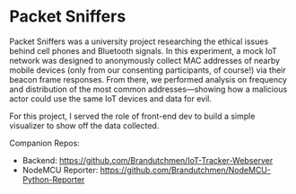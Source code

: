 # Packet Sniffers 

Packet Sniffers was a university project researching the ethical issues behind cell phones and Bluetooth signals. In this experiment, a mock IoT network was designed to anonymously collect MAC addresses of nearby mobile devices (only from our consenting participants, of course!) via their beacon frame responses. From there, we performed analysis on frequency and distribution of the most common addresses—showing how a malicious actor could use the same IoT devices and data for evil. 

For this project, I served the role of front-end dev to build a simple visualizer to show off the data collected.

Companion Repos:
- Backend: https://github.com/Brandutchmen/IoT-Tracker-Webserver
- NodeMCU Reporter: https://github.com/Brandutchmen/NodeMCU-Python-Reporter

